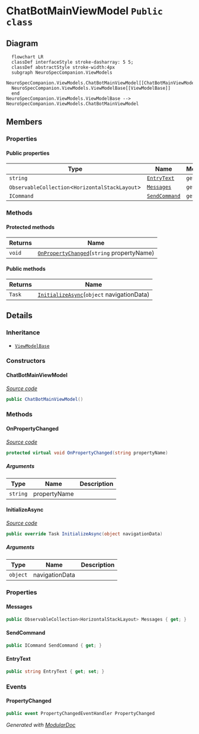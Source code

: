 # ChatBotMainViewModel `Public class`

## Diagram
```mermaid
  flowchart LR
  classDef interfaceStyle stroke-dasharray: 5 5;
  classDef abstractStyle stroke-width:4px
  subgraph NeuroSpecCompanion.ViewModels
  NeuroSpecCompanion.ViewModels.ChatBotMainViewModel[[ChatBotMainViewModel]]
  NeuroSpecCompanion.ViewModels.ViewModelBase[[ViewModelBase]]
  end
NeuroSpecCompanion.ViewModels.ViewModelBase --> NeuroSpecCompanion.ViewModels.ChatBotMainViewModel
```

## Members
### Properties
#### Public  properties
| Type | Name | Methods |
| --- | --- | --- |
| `string` | [`EntryText`](#entrytext) | `get, set` |
| `ObservableCollection`&lt;`HorizontalStackLayout`&gt; | [`Messages`](#messages) | `get` |
| `ICommand` | [`SendCommand`](#sendcommand) | `get` |

### Methods
#### Protected  methods
| Returns | Name |
| --- | --- |
| `void` | [`OnPropertyChanged`](#onpropertychanged)(`string` propertyName) |

#### Public  methods
| Returns | Name |
| --- | --- |
| `Task` | [`InitializeAsync`](#initializeasync)(`object` navigationData) |

## Details
### Inheritance
 - [
`ViewModelBase`
](./ViewModelBase.md)

### Constructors
#### ChatBotMainViewModel
[*Source code*](https://github.com///blob//NeuroSpecCompanion/ViewModels/ChatBotMainViewModel.cs#L146)
```csharp
public ChatBotMainViewModel()
```

### Methods
#### OnPropertyChanged
[*Source code*](https://github.com///blob//NeuroSpecCompanion/ViewModels/ChatBotMainViewModel.cs#L149)
```csharp
protected virtual void OnPropertyChanged(string propertyName)
```
##### Arguments
| Type | Name | Description |
| --- | --- | --- |
| `string` | propertyName |   |

#### InitializeAsync
[*Source code*](https://github.com///blob//NeuroSpecCompanion/ViewModels/ChatBotMainViewModel.cs#L155)
```csharp
public override Task InitializeAsync(object navigationData)
```
##### Arguments
| Type | Name | Description |
| --- | --- | --- |
| `object` | navigationData |   |

### Properties
#### Messages
```csharp
public ObservableCollection<HorizontalStackLayout> Messages { get; }
```

#### SendCommand
```csharp
public ICommand SendCommand { get; }
```

#### EntryText
```csharp
public string EntryText { get; set; }
```

### Events
#### PropertyChanged
```csharp
public event PropertyChangedEventHandler PropertyChanged
```

*Generated with* [*ModularDoc*](https://github.com/hailstorm75/ModularDoc)
